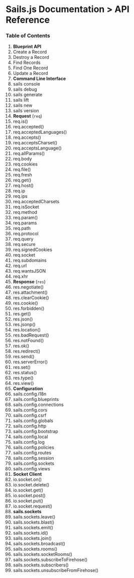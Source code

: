 # Sails.js Documentation > API Reference


### Table of Contents

1. **Blueprint API**
  1. Create a Record
  2. Destroy a Record
  3. Find Records
  4. Find One Record
  5. Update a Record
2. **Command Line Interface**
  1. sails console
  2. sails debug
  3. sails generate
  4. sails lift
  5. sails new
  6. sails version
3. **Request** (`req`)
  1. req.is()
  2. req.accepted()
  3. req.acceptedLanguages()
  4. req.accepts()
  5. req.acceptsCharset()
  6. req.acceptsLanguage()
  7. req.allParams()
  8. req.body
  9. req.cookies
  10. req.file()
  11. req.fresh
  12. req.get()
  13. req.host()
  14. req.ip
  15. req.ips
  16. req.acceptedCharsets
  17. req.isSocket
  18. req.method
  19. req.param()
  20. req.params
  21. req.path
  22. req.protocol
  23. req.query
  24. req.secure
  25. req.signedCookies
  26. req.socket
  27. req.subdomains
  28. req.url
  29. req.wantsJSON
  30. req.xhr
4. **Response** (`res`)
  1. res.negotiate()
  2. res.attachment()
  3. res.clearCookie()
  4. res.cookie()
  5. res.forbidden()
  6. res.get()
  7. res.json()
  8. res.jsonp()
  9. res.location()
  10. res.badRequest()
  11. res.notFound()
  12. res.ok()
  13. res.redirect()
  14. res.send()
  15. res.serverError()
  16. res.set()
  17. res.status()
  18. res.type()
  19. res.view()
5. **Configuration**
  1. sails.config.i18n
  2. sails.config.blueprints
  3. sails.config.connections
  4. sails.config.cors
  5. sails.config.csrf
  6. sails.config.globals
  7. sails.config.http
  8. sails.config.bootstrap
  9. sails.config.local
  10. sails.config.log
  11. sails.config.policies
  12. sails.config.routes
  13. sails.config.session
  14. sails.config.sockets
  15. sails.config.views
6. **Socket Client**
  1. io.socket.on()
  2. io.socket.delete()
  3. io.socket.get()
  4. io.socket.post()
  5. io.socket.put()
  6. io.socket.request()
7. **sails.sockets**
  1. sails.sockets.leave()
  2. sails.sockets.blast()
  3. sails.sockets.emit()
  4. sails.sockets.id()
  5. sails.sockets.join()
  6. sails.sockets.broadcast()
  7. sails.sockets.rooms()
  8. sails.sockets.socketRooms()
  9. sails.sockets.subscribeToFirehose()
  10. sails.sockets.subscribers()
  11. sails.sockets.unsubscribeFromFirehose()

<docmeta name="uniqueID" value="home198259">
<docmeta name="displayName" value="--">


<docmeta name="uniqueID" value="home198238">
<docmeta name="displayName" value="--">
